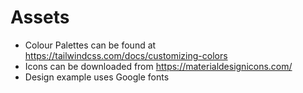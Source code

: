 # Assets

- Colour Palettes can be found at https://tailwindcss.com/docs/customizing-colors
- Icons can be downloaded from https://materialdesignicons.com/
- Design example uses Google fonts